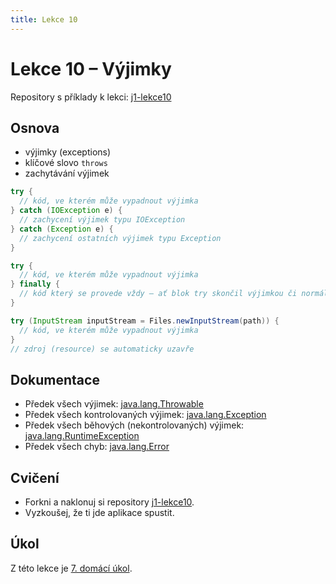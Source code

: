 ```yaml
---
title: Lekce 10
---
```

# Lekce 10 – Výjimky

Repository s příklady k lekci: [j1-lekce10](https://github.com/FilipJirsak-Czechitas/j1-lekce10)

## Osnova
* výjimky (exceptions)
* klíčové slovo `throws`
* zachytávání výjimek

```java
try {
  // kód, ve kterém může vypadnout výjimka    
} catch (IOException e) {
  // zachycení výjimek typu IOException    
} catch (Exception e) {
  // zachycení ostatních výjimek typu Exception
}
```

```java
try {
  // kód, ve kterém může vypadnout výjimka    
} finally {
  // kód který se provede vždy – ať blok try skončil výjimkou či normálně    
}
```

```java
try (InputStream inputStream = Files.newInputStream(path)) {
  // kód, ve kterém může vypadnout výjimka    
}
// zdroj (resource) se automaticky uzavře
```

## Dokumentace
* Předek všech výjimek: [java.lang.Throwable](https://docs.oracle.com/en/java/javase/21/docs/api/java.base/java/lang/Throwable.html)
* Předek všech kontrolovaných výjimek: [java.lang.Exception](https://docs.oracle.com/en/java/javase/21/docs/api/java.base/java/lang/Exception.html)
* Předek všech běhových (nekontrolovaných) výjimek: [java.lang.RuntimeException](https://docs.oracle.com/en/java/javase/21/docs/api/java.base/java/lang/RuntimeException.html)
* Předek všech chyb: [java.lang.Error](https://docs.oracle.com/en/java/javase/21/docs/api/java.base/java/lang/Error.html)

## Cvičení 
- Forkni a naklonuj si repository [j1-lekce10](https://github.com/FilipJirsak-Czechitas/j1-lekce10).
- Vyzkoušej, že ti jde aplikace spustit.

## Úkol

Z této lekce je [7. domácí úkol](ukol-7.html).
